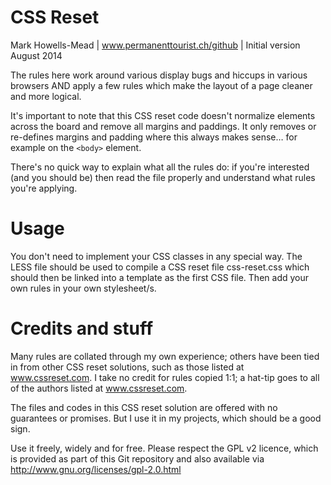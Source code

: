CSS Reset
=========

Mark Howells-Mead | www.permanenttourist.ch/github | Initial version August 2014

The rules here work around various display bugs and hiccups in various browsers AND apply a few rules which make the layout of a page cleaner and more logical.

It's important to note that this CSS reset code doesn't normalize elements across the board and remove all margins and paddings. It only removes or re-defines margins and padding where this always makes sense… for example on the ``<body>`` element.

There's no quick way to explain what all the rules do: if you're interested (and you should be) then read the file properly and understand what rules you're applying.

Usage
=====

You don't need to implement your CSS classes in any special way. The LESS file should be used to compile a CSS reset file css-reset.css which should then be linked into a template as the first CSS file. Then add your own rules in your own stylesheet/s.

Credits and stuff
=================

Many rules are collated through my own experience; others have been tied in from other CSS reset solutions, such as those listed at www.cssreset.com. I take no credit for rules copied 1:1; a hat-tip goes to all of the authors listed at www.cssreset.com.

The files and codes in this CSS reset solution are offered with no guarantees or promises. But I use it in my projects, which should be a good sign.

Use it freely, widely and for free. Please respect the GPL v2 licence, which is provided as part of this Git repository and also available via http://www.gnu.org/licenses/gpl-2.0.html